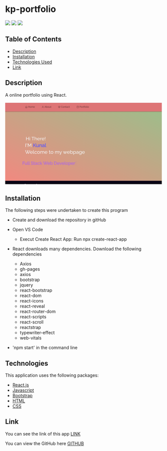 # kp-portfolio

[![](https://img.shields.io/badge/HTML-72%25-yellow)]()
[![](https://img.shields.io/badge/html-23%25-blue)]()
[![](https://img.shields.io/badge/CSS-5%25-red)]()

## Table of Contents

- [Description](#description)
- [Installation](#installation)
- [Technologies Used](#technologies)
- [Link](#link)

## Description

A online portfolio using React.

![Screenshot](src/Assets/react-portfolio.png)

## Installation

The following steps were undertaken to create this program

- Create and download the repository in gitHub
- Open VS Code

  - Execut Create React App: Run npx create-react-app <appname>

- React downloads many dependencies. Download the following dependencies

  - Axios
  - gh-pages
  - axios
  - bootstrap
  - jquery
  - react-bootstrap
  - react-dom
  - react-icons
  - react-reveal
  - react-router-dom
  - react-scripts
  - react-scroll
  - reactstrap
  - typewriter-effect
  - web-vitals

- 'npm start' in the command line

## Technologies

This application uses the following packages:

- [React.js](https://reactjs.org/)
- [Javascript](https://www.javascript.com/)
- [Bootstrap](https://getbootstrap.com/)
- [HTML](https://developer.mozilla.org/en-US/docs/Web/HTML)
- [CSS](https://developer.mozilla.org/en-US/docs/Web/CSS)

## Link

You can see the link of this app [LINK](https://10-kp.github.io/)

You can view the GitHub here [GITHUB](https://github.com/10-kp/10-kp.github.io)
